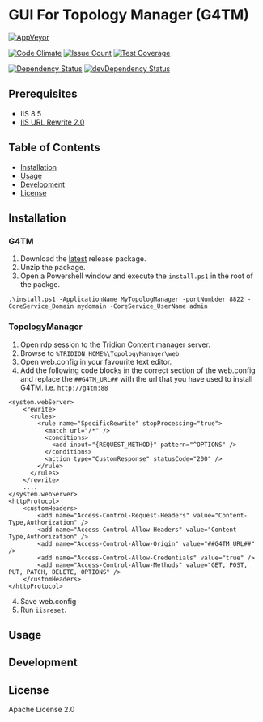 # GUI For Topology Manager (G4TM)

[![AppVeyor][appveyor-badge-dev]][appveyor-badge-dev-url]

[![Code Climate][code-climate-badge]][code-climate-badge-url]
[![Issue Count][code-climate-issue-badge]][code-climate-issue-badge-url]
[![Test Coverage][code-climate-test-badge]][code-climate-test-badge-url]

[![Dependency Status][david-badge]][david-badge-url] 
[![devDependency Status][david-badge-dev]][david-badge-dev-url]

## Prerequisites

 * IIS 8.5
 * [IIS URL Rewrite 2.0](https://www.iis.net/downloads/microsoft/url-rewrite)


## Table of Contents

* [Installation](#installation)
* [Usage](#usage)
* [Development](#development)
* [License](#license)


## Installation

### G4TM

1. Download the [latest](https://github.com/sshibani/gui-for-topology-manager/releases) release package.
2. Unzip the package. 
3. Open a Powershell window and execute the `install.ps1` in the root of the packge. 

```
.\install.ps1 -ApplicationName MyTopologManager -portNumbder 8822 -CoreService_Domain mydomain -CoreService_UserName admin
``` 

### TopologyManager 

1. Open rdp session to the Tridion Content manager server.
2. Browse to `%TRIDION_HOME%\TopologyManager\web`
3. Open web.config in your favourite text editor.
4. Add the following code blocks in the correct section of the web.config and replace the `##G4TM_URL##` with the url that you have used to install G4TM. i.e. `http://g4tm:88` 


```
<system.webServer>
    <rewrite>
      <rules>
        <rule name="SpecificRewrite" stopProcessing="true">
          <match url="/*" />
          <conditions>
            <add input="{REQUEST_METHOD}" pattern="^OPTIONS" />
          </conditions>
          <action type="CustomResponse" statusCode="200" />
        </rule>
      </rules>
    </rewrite>
    ....
</system.webServer>
<httpProtocol>
    <customHeaders>
        <add name="Access-Control-Request-Headers" value="Content-Type,Authorization" />
        <add name="Access-Control-Allow-Headers" value="Content-Type,Authorization" />
        <add name="Access-Control-Allow-Origin" value="##G4TM_URL##" />
        <add name="Access-Control-Allow-Credentials" value="true" />
        <add name="Access-Control-Allow-Methods" value="GET, POST, PUT, PATCH, DELETE, OPTIONS" />
    </customHeaders>
</httpProtocol>
```
4. Save web.config
5. Run `iisreset`.

## Usage

## Development

## License

Apache License 2.0


[appveyor-badge-dev]: https://ci.appveyor.com/api/projects/status/github/sshibani/gui-for-topology-manager?branch=develop&svg=true&passingText=develop
[appveyor-badge-dev-url]: https://ci.appveyor.com/project/sshibani/gui-for-topology-manager

[david-badge-dev]: https://david-dm.org/sshibani/topology-manager-gui/dev-status.svg?path=client&type=dev
[david-badge-dev-url]: https://david-dm.org/sshibani/topology-manager-gui?path=client&type=dev
[david-badge]: https://david-dm.org/sshibani/topology-manager-gui.svg?path=client
[david-badge-url]: https://david-dm.org/sshibani/topology-manager-gui?path=client

[code-climate-badge]: https://codeclimate.com/github/cloudfoundry/membrane.png
[code-climate-badge-url]: https://codeclimate.com/github/sshibani/gui-for-topology-manager/
[code-climate-issue-badge]: https://codeclimate.com/github/sshibani/gui-for-topology-manager/badges/issue_count.svg
[code-climate-issue-badge-url]: https://codeclimate.com/github/sshibani/topology-manager-gui
[code-climate-test-badge]: https://codeclimate.com/github/sshibani/gui-for-topology-manager/badges/coverage.svg
[code-climate-test-badge-url]: https://codeclimate.com/github/sshibani/gui-for-topology-manager/coverage